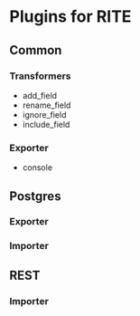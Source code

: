 # Plugins for RITE
## Common
### Transformers
* add_field
* rename_field
* ignore_field
* include_field
### Exporter
* console
## Postgres
### Exporter
### Importer
## REST
### Importer

